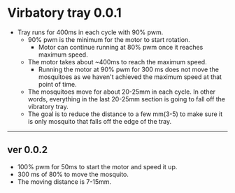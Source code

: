 Virbatory tray 0.0.1 
==================
 

* Tray runs for 400ms in each cycle with 90% pwm.
  * 90% pwm is the minimum for the motor to start rotation.
    * Motor can continue running at 80% pwm once it reaches maximum speed.
  * The motor takes about ~400ms to reach the maximum speed.
    * Running the motor at 90% pwm for 300 ms does not move the mosquitoes as we haven't achieved the maximum speed at that point of time.
  * The mosquitoes move for about 20-25mm in each cycle. In other words, everything in the last 20-25mm section is going to fall off the vibratory tray.
  * The goal is to reduce the distance to a few mm(3-5) to make sure it is only mosquito that falls off the edge of the tray.  

----
  ## ver 0.0.2 ##

  * 100% pwm for 50ms to start the motor and speed it up.
  * 300 ms of 80% to move the mosquito.
  * The moving distance is 7-15mm.
